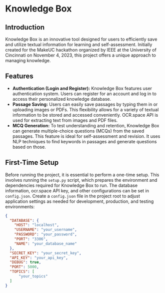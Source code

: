 # Knowledge Box

## Introduction

Knowledge Box is an innovative tool designed for users to efficiently save and utilize textual information for learning and self-assessment. Initially created for the MakeUC hackathon organized by IEEE at the University of Cincinnati on November 4, 2023, this project offers a unique approach to managing knowledge.

## Features
- **Authentication (Login and Register):** Knowledge Box features user authentication system. Users can register for an account and log in to access their personalized knowledge database.
- **Passage Saving:** Users can easily save passages by typing them in or uploading images or PDFs. This flexibility allows for a variety of textual information to be stored and accessed conveniently. OCR.space API is used for extracting text from images and PDF files.
- **MCQ Generation:** To test understanding and retention, Knowledge Box can generate multiple-choice questions (MCQs) from the saved passages. This feature is ideal for self-assessment and revision. It uses NLP techniques to find keywords in passages and generate questions based on those.

## First-Time Setup

Before running the project, it is essential to perform a one-time setup. This involves running the `setup.py` script, which prepares the environment and dependencies required for Knowledge Box to run. The database information, ocr.space API key, and other configurations can be set in `config.json`.
Create a `config.json` file in the project root to adjust application settings as needed for development, production, and testing environments:
```json
{
  "DATABASE": {
    "HOST": "localhost",
    "USERNAME": "your_username",
    "PASSWORD": "your_password",
    "PORT": "3306",
    "NAME": "your_database_name"
  },
  "SECRET_KEY": "your_secret_key",
  "API_KEY": "your_api_key",
  "DEBUG": true,
  "PORT": 5000,
  "TOPICS": [
      "your_topics"
  ]
}
```

